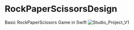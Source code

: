 # RockPaperScissorsDesign
Basic RockPaperScissors Game in Swift
![Studio_Project_V1](https://github.com/gpinary/RockPaperScissorsDesign/assets/66864325/0c909b96-c029-4d00-84df-1d8dd2078397)


